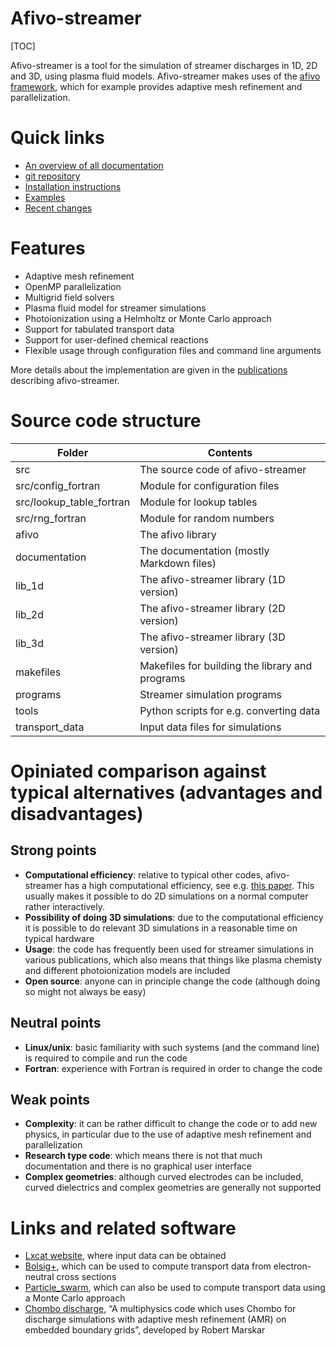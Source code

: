 # Afivo-streamer

[TOC]

Afivo-streamer is a tool for the simulation of streamer discharges in 1D, 2D and 3D,
using plasma fluid models. Afivo-streamer makes uses of the [afivo
framework](https://github.com/MD-CWI/afivo), which for example provides
adaptive mesh refinement and parallelization.

# Quick links

* <a href="pages.html">An overview of all documentation</a>
* [git repository](https://github.com/MD-CWI/afivo-streamer)
* [Installation instructions](documentation/installation.md)
* [Examples](documentation/examples.md)
* [Recent changes](https://github.com/MD-CWI/afivo-streamer/activity)

# Features

* Adaptive mesh refinement
* OpenMP parallelization
* Multigrid field solvers
* Plasma fluid model for streamer simulations
* Photoionization using a Helmholtz or Monte Carlo approach
* Support for tabulated transport data
* Support for user-defined chemical reactions
* Flexible usage through configuration files and command line arguments

More details about the implementation are given in the [publications](documentation/publications.md) describing afivo-streamer.

# Source code structure

Folder | Contents
---|---
src | The source code of afivo-streamer
src/config_fortran | Module for configuration files
src/lookup_table_fortran | Module for lookup tables
src/rng_fortran | Module for random numbers
afivo | The afivo library
documentation | The documentation (mostly Markdown files)
lib_1d | The afivo-streamer library (1D version)
lib_2d | The afivo-streamer library (2D version)
lib_3d | The afivo-streamer library (3D version)
makefiles | Makefiles for building the library and programs
programs | Streamer simulation programs
tools | Python scripts for e.g. converting data
transport_data | Input data files for simulations

# Opiniated comparison against typical alternatives (advantages and disadvantages)

## Strong points

* **Computational efficiency**: relative to typical other codes, afivo-streamer has a high computational efficiency, see e.g. [this paper](https://doi.org/10.1088/1361-6595/aad768). This usually makes it possible to do 2D simulations on a normal computer rather interactively.
* **Possibility of doing 3D simulations**: due to the computational efficiency it is possible to do relevant 3D simulations in a reasonable time on typical hardware
* **Usage**: the code has frequently been used for streamer simulations in various publications, which also means that things like plasma chemisty and different photoionization models are included
* **Open source**: anyone can in principle change the code (although doing so might not always be easy)

## Neutral points

* **Linux/unix**: basic familiarity with such systems (and the command line) is required to compile and run the code
* **Fortran**: experience with Fortran is required in order to change the code

## Weak points

* **Complexity**: it can be rather difficult to change the code or to add new physics, in particular due to the use of adaptive mesh refinement and parallelization
* **Research type code**: which means there is not that much documentation and there is no graphical user interface
* **Complex geometries**: although curved electrodes can be included, curved dielectrics and complex geometries are generally not supported

# Links and related software

* [Lxcat website](https://lxcat.net), where input data can be obtained
* [Bolsig+](http://www.bolsig.laplace.univ-tlse.fr/), which can be used to compute transport data from electron-neutral cross sections
* [Particle_swarm](https://github.com/MD-CWI/particle_swarm), which can also be used to compute transport data using a Monte Carlo approach
* [Chombo discharge](https://github.com/chombo-discharge/chombo-discharge), “A multiphysics code which uses Chombo for discharge simulations with adaptive mesh refinement (AMR) on embedded boundary grids”, developed by Robert Marskar
